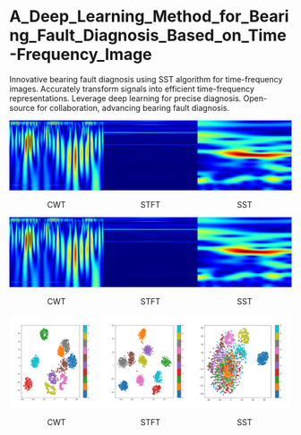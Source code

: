 # A_Deep_Learning_Method_for_Bearing_Fault_Diagnosis_Based_on_Time-Frequency_Image
Innovative bearing fault diagnosis using SST algorithm for time-frequency images. Accurately transform signals into efficient time-frequency representations. Leverage deep learning for precise diagnosis. Open-source for collaboration, advancing bearing fault diagnosis.

<div style="display:flex; justify-content:center;">
    <div style="flex:1; text-align:center;">
        <img src="readme_pic/CWT (2).png" alt="图片1描述" width="300">
        <p>CWT</p>
    </div>
    <div style="flex:1; text-align:center;">
        <img src="readme_pic/STFT.png" alt="图片2描述" width="300">
        <p>STFT</p>
    </div>
    <div style="flex:1; text-align:center;">
        <img src="readme_pic/SST.png" alt="图片3描述" width="300">
        <p>SST</p>
    </div>
</div>

<div style="display:flex; justify-content:center;">
    <div style="flex:1; text-align:center;">
        <img src="readme_pic/CWT (2).png" alt="图片1描述" width="300">
        <p>CWT</p>
    </div>
    <div style="flex:1; text-align:center;">
        <img src="readme_pic/STFT.png" alt="图片2描述" width="300">
        <p>STFT</p>
    </div>
    <div style="flex:1; text-align:center;">
        <img src="readme_pic/SST.png" alt="图片3描述" width="300">
        <p>SST</p>
    </div>
</div>

<div style="display:flex; justify-content:center;">
    <div style="flex:1; text-align:center;">
        <img src="readme_pic/tsne_cwt.png" alt="图片1描述" width="300">
        <p>CWT</p>
    </div>
    <div style="flex:1; text-align:center;">
        <img src="readme_pic/tsne_stft.png" alt="图片2描述" width="300">
        <p>STFT</p>
    </div>
    <div style="flex:1; text-align:center;">
        <img src="readme_pic/tsne_sst_800x800.png" alt="图片3描述" width="300">
        <p>SST</p>
    </div>
</div>
